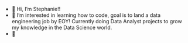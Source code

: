 - 👋 Hi, I’m Stephanie!! 
- 👀 I’m interested in learning how to code, goal is to land a data engineering job by EOY! Currently doing Data Analyst projects to grow my knowledge in the Data Science world. 
- 🌱 
